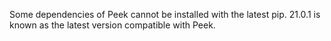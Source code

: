 Some dependencies of Peek cannot be installed with the latest pip. 21.0.1 is known as the latest version compatible with Peek.